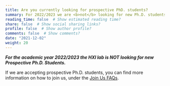 ```yaml
---
title: Are you currently looking for prospective PhD. students?
summary: For 2022/2023 we are <b>not</b> looking for new Ph.D. students.
reading_time: false  # Show estimated reading time?
share: false  # Show social sharing links?
profile: false  # Show author profile?
comments: false  # Show comments?
date: "2021-12-02"
weight: 20
---
```

***For the academic year 2022/2023 the HXI lab is NOT looking for new Prospective Ph.D. Students.***

If we are accepting prospective Ph.D. students, you can find more information on how to join us, under the <a href="/faq/join-us/#phd">Join Us FAQs</a>.